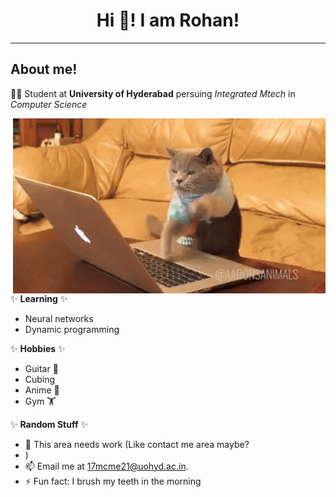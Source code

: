 
<div align="center"> 
    <h1 title="Hehehehehe"> Hi 👋! I am Rohan!</h1>
</div>

<hr>

## About me!

👨‍🎓  Student at **University of Hyderabad** persuing *Integrated Mtech* in *Computer Science*

<img align="right" alt="GIF" src="assets/code.gif" />

✨ **Learning** ✨ 

- Neural networks
- Dynamic programming

✨ **Hobbies** ✨ 

- Guitar 🎸 
- Cubing
- Anime 👀
- Gym 🏋 

✨ **Random Stuff** ✨ 

- 🤔 This area needs work (Like contact me area maybe? 
- )
- 📫 Email me at [17mcme21@uohyd.ac.in](mailto:17mcme21@uohyd.ac.in).
- ⚡ Fun fact: I brush my teeth in the morning

